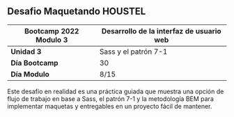 ## Desafio Maquetando HOUSTEL

|Bootcamp 2022 Modulo 3|Desarrollo de la interfaz de usuario web|
|----|-----|
|**Unidad 3**|Sass y el patrón 7-1|
|**Día Bootcamp**|30|
|**Día Modulo**|8/15|


Este desafío en realidad es una práctica guiada que muestra una opción de flujo de trabajo en base a Sass, el patrón 7-1 y la metodología BEM para implementar maquetas y entregables en un proyecto fácil de mantener. 
